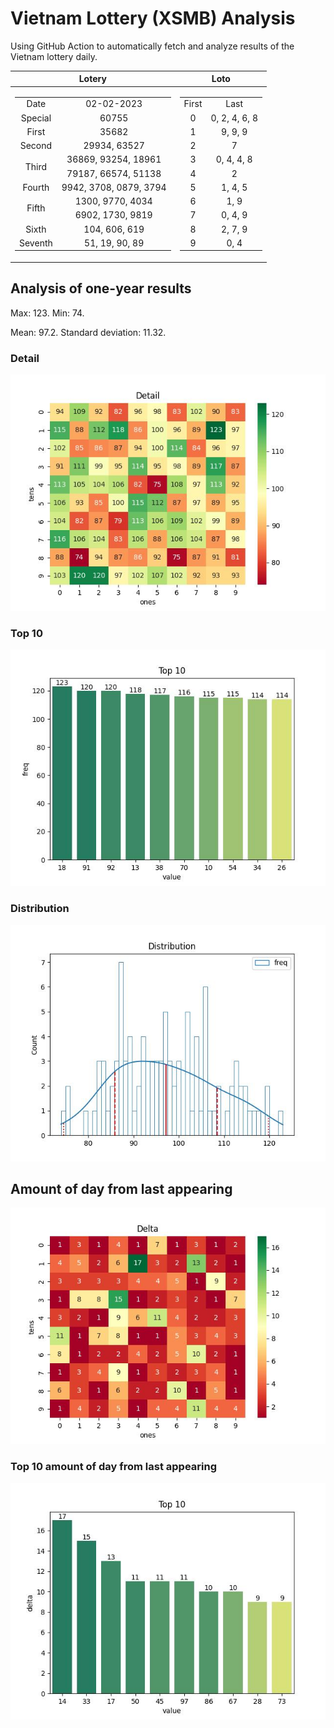 # Vietnam Lottery (XSMB) Analysis

Using GitHub Action to automatically fetch and analyze results of the Vietnam lottery daily.

| Lotery      | Loto |
| :-----------: | :-----------: |
| <table><tr><td>Date</td><td>02-02-2023</td></tr><tr><td>Special</td><td>60755</td></tr><tr><td>First</td><td>35682</td></tr><tr><td>Second</td><td>29934, 63527</td></tr><tr><td rowspan="2">Third</td><td>36869, 93254, 18961</td></tr><tr><td>79187, 66574, 51138</td></tr><tr><td>Fourth</td><td>9942, 3708, 0879, 3794</td></tr><tr><td rowspan="2">Fifth</td><td>1300, 9770, 4034</td></tr><tr><td>6902, 1730, 9819</td></tr><tr><td>Sixth</td><td>104, 606, 619</td></tr><tr><td>Seventh</td><td>51, 19, 90, 89</td></tr></table> | <table><tr><td>First</td><td>Last</td></tr><tr><td>0</td><td>0, 2, 4, 6, 8</td></tr><tr><td>1</td><td>9, 9, 9</td></tr><tr><td>2</td><td>7</td></tr><tr><td>3</td><td>0, 4, 4, 8</td></tr><tr><td>4</td><td>2</td></tr><tr><td>5</td><td>1, 4, 5</td></tr><tr><td>6</td><td>1, 9</td></tr><tr><td>7</td><td>0, 4, 9</td></tr><tr><td>8</td><td>2, 7, 9</td></tr><tr><td>9</td><td>0, 4</td></tr></table> |

<h2>Analysis of one-year results</h2>

Max: 123. Min: 74.

Mean: 97.2. Standard deviation: 11.32.

<h3>Detail</h3>

![Detail](images/heatmap.jpg)

<h3>Top 10</h3>

![Top 10](images/top-10.jpg)

<h3>Distribution</h3>

![Distribution](images/distribution.jpg)

<h2>Amount of day from last appearing</h2>

![Delta](images/delta.jpg)

<h3>Top 10 amount of day from last appearing</h3>

![Delta top 10](images/delta_top_10.jpg)